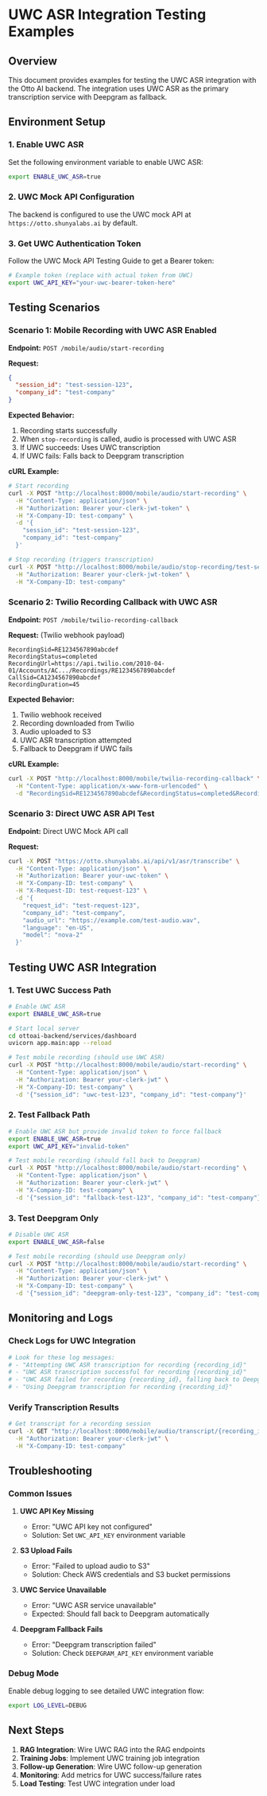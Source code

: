 # UWC ASR Integration Testing Examples

## Overview
This document provides examples for testing the UWC ASR integration with the Otto AI backend. The integration uses UWC ASR as the primary transcription service with Deepgram as fallback.

## Environment Setup

### 1. Enable UWC ASR
Set the following environment variable to enable UWC ASR:
```bash
export ENABLE_UWC_ASR=true
```

### 2. UWC Mock API Configuration
The backend is configured to use the UWC mock API at `https://otto.shunyalabs.ai` by default.

### 3. Get UWC Authentication Token
Follow the UWC Mock API Testing Guide to get a Bearer token:
```bash
# Example token (replace with actual token from UWC)
export UWC_API_KEY="your-uwc-bearer-token-here"
```

## Testing Scenarios

### Scenario 1: Mobile Recording with UWC ASR Enabled

**Endpoint:** `POST /mobile/audio/start-recording`

**Request:**
```json
{
  "session_id": "test-session-123",
  "company_id": "test-company"
}
```

**Expected Behavior:**
1. Recording starts successfully
2. When `stop-recording` is called, audio is processed with UWC ASR
3. If UWC succeeds: Uses UWC transcription
4. If UWC fails: Falls back to Deepgram transcription

**cURL Example:**
```bash
# Start recording
curl -X POST "http://localhost:8000/mobile/audio/start-recording" \
  -H "Content-Type: application/json" \
  -H "Authorization: Bearer your-clerk-jwt-token" \
  -H "X-Company-ID: test-company" \
  -d '{
    "session_id": "test-session-123",
    "company_id": "test-company"
  }'

# Stop recording (triggers transcription)
curl -X POST "http://localhost:8000/mobile/audio/stop-recording/test-session-123" \
  -H "Authorization: Bearer your-clerk-jwt-token" \
  -H "X-Company-ID: test-company"
```

### Scenario 2: Twilio Recording Callback with UWC ASR

**Endpoint:** `POST /mobile/twilio-recording-callback`

**Request:** (Twilio webhook payload)
```
RecordingSid=RE1234567890abcdef
RecordingStatus=completed
RecordingUrl=https://api.twilio.com/2010-04-01/Accounts/AC.../Recordings/RE1234567890abcdef
CallSid=CA1234567890abcdef
RecordingDuration=45
```

**Expected Behavior:**
1. Twilio webhook received
2. Recording downloaded from Twilio
3. Audio uploaded to S3
4. UWC ASR transcription attempted
5. Fallback to Deepgram if UWC fails

**cURL Example:**
```bash
curl -X POST "http://localhost:8000/mobile/twilio-recording-callback" \
  -H "Content-Type: application/x-www-form-urlencoded" \
  -d "RecordingSid=RE1234567890abcdef&RecordingStatus=completed&RecordingUrl=https://api.twilio.com/2010-04-01/Accounts/AC.../Recordings/RE1234567890abcdef&CallSid=CA1234567890abcdef&RecordingDuration=45"
```

### Scenario 3: Direct UWC ASR API Test

**Endpoint:** Direct UWC Mock API call

**Request:**
```bash
curl -X POST "https://otto.shunyalabs.ai/api/v1/asr/transcribe" \
  -H "Content-Type: application/json" \
  -H "Authorization: Bearer your-uwc-token" \
  -H "X-Company-ID: test-company" \
  -H "X-Request-ID: test-request-123" \
  -d '{
    "request_id": "test-request-123",
    "company_id": "test-company",
    "audio_url": "https://example.com/test-audio.wav",
    "language": "en-US",
    "model": "nova-2"
  }'
```

## Testing UWC ASR Integration

### 1. Test UWC Success Path
```bash
# Enable UWC ASR
export ENABLE_UWC_ASR=true

# Start local server
cd ottoai-backend/services/dashboard
uvicorn app.main:app --reload

# Test mobile recording (should use UWC ASR)
curl -X POST "http://localhost:8000/mobile/audio/start-recording" \
  -H "Content-Type: application/json" \
  -H "Authorization: Bearer your-clerk-jwt" \
  -H "X-Company-ID: test-company" \
  -d '{"session_id": "uwc-test-123", "company_id": "test-company"}'
```

### 2. Test Fallback Path
```bash
# Enable UWC ASR but provide invalid token to force fallback
export ENABLE_UWC_ASR=true
export UWC_API_KEY="invalid-token"

# Test mobile recording (should fall back to Deepgram)
curl -X POST "http://localhost:8000/mobile/audio/start-recording" \
  -H "Content-Type: application/json" \
  -H "Authorization: Bearer your-clerk-jwt" \
  -H "X-Company-ID: test-company" \
  -d '{"session_id": "fallback-test-123", "company_id": "test-company"}'
```

### 3. Test Deepgram Only
```bash
# Disable UWC ASR
export ENABLE_UWC_ASR=false

# Test mobile recording (should use Deepgram only)
curl -X POST "http://localhost:8000/mobile/audio/start-recording" \
  -H "Content-Type: application/json" \
  -H "Authorization: Bearer your-clerk-jwt" \
  -H "X-Company-ID: test-company" \
  -d '{"session_id": "deepgram-only-test-123", "company_id": "test-company"}'
```

## Monitoring and Logs

### Check Logs for UWC Integration
```bash
# Look for these log messages:
# - "Attempting UWC ASR transcription for recording {recording_id}"
# - "UWC ASR transcription successful for recording {recording_id}"
# - "UWC ASR failed for recording {recording_id}, falling back to Deepgram: {error}"
# - "Using Deepgram transcription for recording {recording_id}"
```

### Verify Transcription Results
```bash
# Get transcript for a recording session
curl -X GET "http://localhost:8000/mobile/audio/transcript/{recording_id}" \
  -H "Authorization: Bearer your-clerk-jwt" \
  -H "X-Company-ID: test-company"
```

## Troubleshooting

### Common Issues

1. **UWC API Key Missing**
   - Error: "UWC API key not configured"
   - Solution: Set `UWC_API_KEY` environment variable

2. **S3 Upload Fails**
   - Error: "Failed to upload audio to S3"
   - Solution: Check AWS credentials and S3 bucket permissions

3. **UWC Service Unavailable**
   - Error: "UWC ASR service unavailable"
   - Expected: Should fall back to Deepgram automatically

4. **Deepgram Fallback Fails**
   - Error: "Deepgram transcription failed"
   - Solution: Check `DEEPGRAM_API_KEY` environment variable

### Debug Mode
Enable debug logging to see detailed UWC integration flow:
```bash
export LOG_LEVEL=DEBUG
```

## Next Steps

1. **RAG Integration**: Wire UWC RAG into the RAG endpoints
2. **Training Jobs**: Implement UWC training job integration
3. **Follow-up Generation**: Wire UWC follow-up generation
4. **Monitoring**: Add metrics for UWC success/failure rates
5. **Load Testing**: Test UWC integration under load

